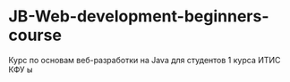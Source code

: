 # JB-Web-development-beginners-course
Курс по основам веб-разработки на Java для студентов 1 курса ИТИС КФУ
ы

